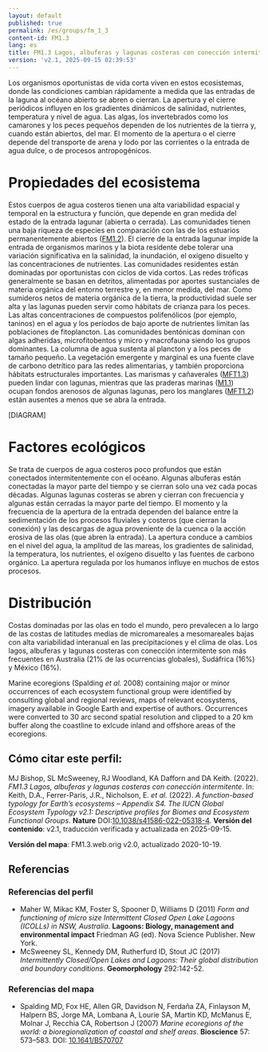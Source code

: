 ```yaml
---
layout: default
published: true
permalink: /es/groups/fm_1_3
content-id: FM1.3
lang: es
title: FM1.3 Lagos, albuferas y lagunas costeras con conección intermitente
version: 'v2.1, 2025-09-15 02:39:53'
---
```


Los organismos oportunistas de vida corta viven en estos ecosistemas, donde las condiciones cambian rápidamente a medida que las entradas de la laguna al océano abierto se abren o cierran. La apertura y el cierre periódicos influyen en los gradientes dinámicos de salinidad, nutrientes, temperatura y nivel de agua. Las algas, los invertebrados como los camarones y los peces pequeños dependen de los nutrientes de la tierra y, cuando están abiertos, del mar. El momento de la apertura o el cierre depende del transporte de arena y lodo por las corrientes o la entrada de agua dulce, o de procesos antropogénicos.

# Propiedades del ecosistema
 
Estos cuerpos de agua costeros tienen una alta variabilidad espacial y temporal en la estructura y función, que depende en gran medida del estado de la entrada lagunar (abierta o cerrada). Las comunidades tienen una baja riqueza de especies en comparación con las de los estuarios permanentemente abiertos ([FM1.2](/explore/groups/FM1.2)). El cierre de la entrada lagunar impide la entrada de organismos marinos y la biota residente debe tolerar una variación significativa en la salinidad, la inundación, el oxígeno disuelto y las concentraciones de nutrientes. Las comunidades residentes están dominadas por oportunistas con ciclos de vida cortos. Las redes tróficas generalmente se basan en detritos, alimentadas por aportes sustanciales de materia orgánica del entorno terrestre y, en menor medida, del mar. Como sumideros netos de materia orgánica de la tierra, la productividad suele ser alta y las lagunas pueden servir como hábitats de crianza para los peces. Las altas concentraciones de compuestos polifenólicos (por ejemplo, taninos) en el agua y los períodos de bajo aporte de nutrientes limitan las poblaciones de fitoplancton. Las comunidades bentónicas dominan con algas adheridas, microfitobentos y micro y macrofauna siendo los grupos dominantes. La columna de agua sustenta al plancton y a los peces de tamaño pequeño. La vegetación emergente y marginal es una fuente clave de carbono detrítico para las redes alimentarias, y también proporciona hábitats estructurales importantes. Las marismas y cañaverales ([MFT1.3](/explore/groups/MFT1.3)) pueden lindar con lagunas, mientras que las praderas marinas ([M1.1](/explore/groups/M1.1)) ocupan fondos arenosos de algunas lagunas, pero los manglares ([MFT1.2](/explore/groups/MFT1.2)) están ausentes a menos que se abra la entrada.

[DIAGRAM]

# Factores ecológicos
 
Se trata de cuerpos de agua costeros poco profundos que están conectados intermitentemente con el océano. Algunas albuferas están conectadas la mayor parte del tiempo y se cierran solo una vez cada pocas décadas. Algunas lagunas costeras se abren y cierran con frecuencia y algunas están cerradas la mayor parte del tiempo. El momento y la frecuencia de la apertura de la entrada dependen del balance entre la sedimentación de los procesos fluviales y costeros (que cierran la conexión) y las descargas de agua proveniente de la cuenca o la acción erosiva de las olas (que abren la entrada). La apertura conduce a cambios en el nivel del agua, la amplitud de las mareas, los gradientes de salinidad, la temperatura, los nutrientes, el oxígeno disuelto y las fuentes de carbono orgánico. La apertura regulada por los humanos influye en muchos de estos procesos.
 
# Distribución
 
Costas dominadas por las olas en todo el mundo, pero prevalecen a lo largo de las costas de latitudes medias de micromareales a mesomareales bajas con alta variabilidad interanual en las precipitaciones y el clima de olas. Los lagos, albuferas y lagunas costeras con conección intermitente son más frecuentes en Australia (21% de las ocurrencias globales), Sudáfrica (16%) y México (16%).

Marine ecoregions (Spalding _et al._ 2008) containing major or minor occurrences of each ecosystem functional group were identified by consulting global and regional reviews, maps of relevant ecosystems, imagery available in Google Earth and expertise of authors. Occurrences were converted to 30 arc second spatial resolution and clipped to a 20 km buffer along the coastline to exlcude inland and offshore areas of the ecoregions.

## Cómo citar este perfil:

MJ Bishop, SL McSweeney, RJ Woodland, KA Dafforn and DA Keith. (2022). *FM1.3 Lagos, albuferas y lagunas costeras con conección intermitente*. In: Keith, D.A., Ferrer-Paris, J.R., Nicholson, E. *et al.* (2022). *A function-based typology for Earth’s ecosystems – Appendix S4. The IUCN Global Ecosystem Typology v2.1: Descriptive profiles for Biomes and Ecosystem Functional Groups*. **Nature** DOI:[10.1038/s41586-022-05318-4](https://doi.org/10.1038/s41586-022-05318-4).
**Versión del contenido**: v2.1, traducción verificada y actualizada en 2025-09-15.

**Versión del mapa**: FM1.3.web.orig v2.0, actualizado 2020-10-19.

## Referencias

### Referencias del perfil
* Maher W, Mikac KM, Foster S, Spooner D, Williams D  (2011) *Form and functioning of micro size Intermittent Closed Open Lake Lagoons (ICOLLs) in NSW, Australia*. **Lagoons: Biology, management and environmental impact** Friedman AG (ed). Nova Science Publisher. New York.
* McSweeney SL, Kennedy DM, Rutherfurd ID, Stout JC  (2017) *Intermittently Closed/Open Lakes and Lagoons: Their global distribution and boundary conditions*. **Geomorphology** 292:142-52.

### Referencias del mapa
* Spalding MD, Fox HE, Allen GR, Davidson N, Ferdaña ZA, Finlayson M, Halpern BS, Jorge MA, Lombana A, Lourie SA, Martin KD, McManus E, Molnar J, Recchia CA, Robertson J  (2007) *Marine ecoregions of the world: a bioregionalization of coastal and shelf areas*. **Bioscience** 57: 573–583. DOI: [10.1641/B570707](http://doi.org/10.1641/B570707)
